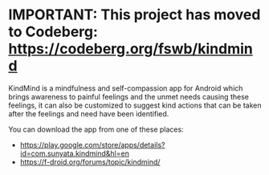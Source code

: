 # IMPORTANT: This project has moved to Codeberg: https://codeberg.org/fswb/kindmind

KindMind is a mindfulness and self-compassion app for Android which brings awareness to painful feelings and the unmet needs causing these feelings, it can also be customized to suggest kind actions that can be taken after the feelings and need have been identified.

You can download the app from one of these places:
* https://play.google.com/store/apps/details?id=com.sunyata.kindmind&hl=en
* https://f-droid.org/forums/topic/kindmind/
